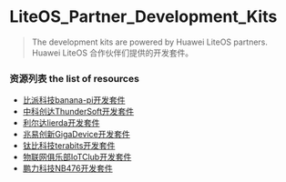 # LiteOS_Partner_Development_Kits
>The development kits are powered by Huawei LiteOS partners.
>Huawei LiteOS 合作伙伴们提供的开发套件。

### 资源列表 the list of resources

- [比派科技banana-pi开发套件](./LiteOS_BPI_Development_Kit/比派科技banana-pi开发套件.md)
- [中科创达ThunderSoft开发套件](./LiteOS_ThunderSoft_Development_Kit/中科创达ThunderSoft开发套件.md)
- [利尔达lierda开发套件](./LiteOS_lierda_Development_Kit/利尔达lierda开发套件.md)
- [兆易创新GigaDevice开发套件](./LiteOS_GigaDevice_Development_Kit/兆易创新GigaDevice开发套件.md)
- [钛比科技terabits开发套件](./LiteOS_terabits_Development_Kit/钛比科技terabits开发套件.md)
- [物联网俱乐部IoTClub开发套件](./LiteOS_IoTClub_Development_Kit/物联网俱乐部IoTClub开发套件.md)
- [鹏力科技NB476开发套件](./LiteOS_ZIOTLAB_Development_Kit/鹏力科技NB476开发套件.md)

